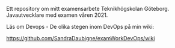 Ett repository om mitt examensarbete Teknikhögskolan Göteborg. Javautvecklare med examen våren 2021. 

Läs om Devops - De olika stegen inom DevOps på min wiki: 

https://github.com/SandraDaubigne/examWorkDevOps/wiki
